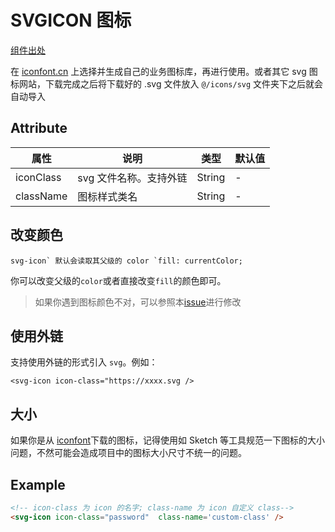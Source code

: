 # SVGICON 图标

[组件出处](https://panjiachen.gitee.io/vue-element-admin-site/zh/feature/component/svg-icon.html)

在 [iconfont.cn](http://iconfont.cn/) 上选择并生成自己的业务图标库，再进行使用。或者其它 svg 图标网站，下载完成之后将下载好的 .svg 文件放入 `@/icons/svg` 文件夹下之后就会自动导入

## Attribute

| 属性      | 说明                   | 类型   | 默认值 |
| --------- | ---------------------- | ------ | ------ |
| iconClass | svg 文件名称。支持外链 | String | -      |
| className | 图标样式类名           | String | -      |

## 改变颜色

```
svg-icon` 默认会读取其父级的 color `fill: currentColor;
```

你可以改变父级的`color`或者直接改变`fill`的颜色即可。

> 如果你遇到图标颜色不对，可以参照本[issue](https://github.com/PanJiaChen/vue-element-admin/issues/330)进行修改

## 使用外链

支持使用外链的形式引入 `svg`。例如：

```
<svg-icon icon-class="https://xxxx.svg />
```

## 大小

如果你是从 [iconfont](https://www.iconfont.cn/)下载的图标，记得使用如 Sketch 等工具规范一下图标的大小问题，不然可能会造成项目中的图标大小尺寸不统一的问题。

## Example

```html
<!-- icon-class 为 icon 的名字; class-name 为 icon 自定义 class-->
<svg-icon icon-class="password"  class-name='custom-class' />
```

